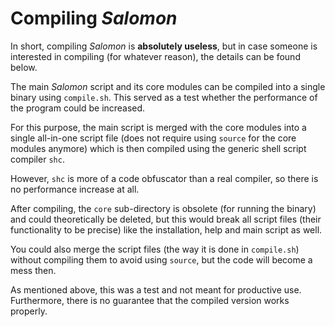 # Compiling *Salomon*

In short, compiling *Salomon* is **absolutely useless**, but in case someone is interested in compiling (for whatever reason), the details can be found below.

The main *Salomon* script and its core modules can be compiled into a single binary using `compile.sh`. This served as a test whether the performance of the program could be increased.

For this purpose, the main script is merged with the core modules into a single all-in-one script file (does not require using `source` for the core modules anymore) which is then compiled using the generic shell script compiler `shc`.

However, `shc` is more of a code obfuscator than a real compiler, so there is no performance increase at all.

After compiling, the `core` sub-directory is obsolete (for running the binary) and could theoretically be deleted, but this would break all script files (their functionality to be precise) like the installation, help and main script as well.

You could also merge the script files (the way it is done in `compile.sh`) without compiling them to avoid using `source`, but the code will become a mess then.

As mentioned above, this was a test and not meant for productive use. Furthermore, there is no guarantee that the compiled version works properly.
